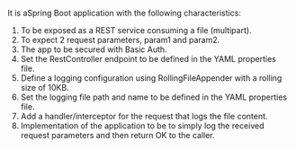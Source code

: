 It is aSpring Boot application with the following characteristics:


1) To be exposed as a REST service consuming a file (multipart).
2) To expect 2 request parameters, param1 and param2.
3) The app to be secured with Basic Auth.
4) Set the RestController endpoint to be defined in the YAML properties file.
5) Define a logging configuration using RollingFileAppender with a rolling size of 10KB.
6) Set the logging file path and name to be defined in the YAML properties file.
7) Add a handler/interceptor for the request that logs the file content.
8) Implementation of the application to be to simply log the received request parameters and 
   then return OK to the caller.